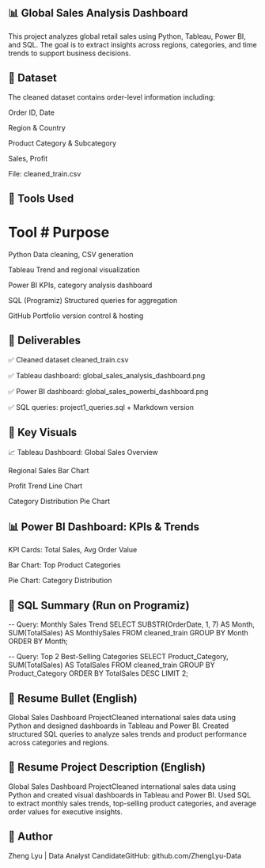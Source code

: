 ## 📊 Global Sales Analysis Dashboard

This project analyzes global retail sales using Python, Tableau, Power BI, and SQL. The goal is to extract insights across regions, categories, and time trends to support business decisions.

## 📁 Dataset

The cleaned dataset contains order-level information including:

Order ID, Date

Region & Country

Product Category & Subcategory

Sales, Profit

File: cleaned_train.csv

## 🔧 Tools Used

# Tool                 # Purpose

Python                Data cleaning, CSV generation

Tableau               Trend and regional visualization

Power BI              KPIs, category analysis dashboard

SQL (Programiz)       Structured queries for aggregation

GitHub                Portfolio version control & hosting

## 📌 Deliverables

✅ Cleaned dataset cleaned_train.csv

✅ Tableau dashboard: global_sales_analysis_dashboard.png

✅ Power BI dashboard: global_sales_powerbi_dashboard.png

✅ SQL queries: project1_queries.sql + Markdown version

## 🧠 Key Visuals

📈 Tableau Dashboard: Global Sales Overview

Regional Sales Bar Chart

Profit Trend Line Chart

Category Distribution Pie Chart



## 📊 Power BI Dashboard: KPIs & Trends

KPI Cards: Total Sales, Avg Order Value

Bar Chart: Top Product Categories

Pie Chart: Category Distribution



## 🧮 SQL Summary (Run on Programiz)

-- Query: Monthly Sales Trend
SELECT
  SUBSTR(OrderDate, 1, 7) AS Month,
  SUM(TotalSales) AS MonthlySales
FROM cleaned_train
GROUP BY Month
ORDER BY Month;

-- Query: Top 2 Best-Selling Categories
SELECT Product_Category, SUM(TotalSales) AS TotalSales
FROM cleaned_train
GROUP BY Product_Category
ORDER BY TotalSales DESC
LIMIT 2;

## 📝 Resume Bullet (English)

Global Sales Dashboard ProjectCleaned international sales data using Python and designed dashboards in Tableau and Power BI. Created structured SQL queries to analyze sales trends and product performance across categories and regions.

## 📄 Resume Project Description (English)

Global Sales Dashboard ProjectCleaned international sales data using Python and created visual dashboards in Tableau and Power BI. Used SQL to extract monthly sales trends, top-selling product categories, and average order values for executive insights.

## 📎 Author

Zheng Lyu | Data Analyst CandidateGitHub: github.com/ZhengLyu-Data
